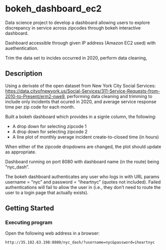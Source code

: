 # bokeh_dashboard_ec2

Data science project to develop a dashboard allowing users to explore discrepancy in service across zipcodes through bokeh interactive dashboard. 

Dashboard accessible through given IP address (Amazon EC2 used) with auethentication. 

Trim the data set to incides occurred in 2020, perform data cleaning, 

## Description

Using a derivate of the open dataset from New York City Social Services: https://data.cityofnewyork.us/Social-Services/311-Service-Requests-from-2010-to-Present/erm2-nwe9, performing data cleaning and trimming to include only incidents that ocured in 2020, and average service response time per zip code for each month. 

Built a bokeh dashboard which provides in a signle column, the following: 
- A drop down for selecting zipcode 1
- A drop down for selecting zipcode 2
- A line plot of monthly average incident create-to-closed time (in hours)

When either of the zipcode dropdowns are changed, the plot should update as appropriate.

Dashboard running on port 8080 with dashboard name (in the route) being “nyc_dash”.

The bokeh dashboard authenticates any user who logs in with URL params username = “nyc” and password = “iheartnyc” (quotes not included). Failed authentications will fail to allow the user in (i.e., they don’t need to route the user to a login page that actually exists).

## Getting Started

### Executing program

Open the following web address in a browser: 

```
http://35.182.63.198:8080/nyc_dash/?username=nyc&password=iheartnyc
```
